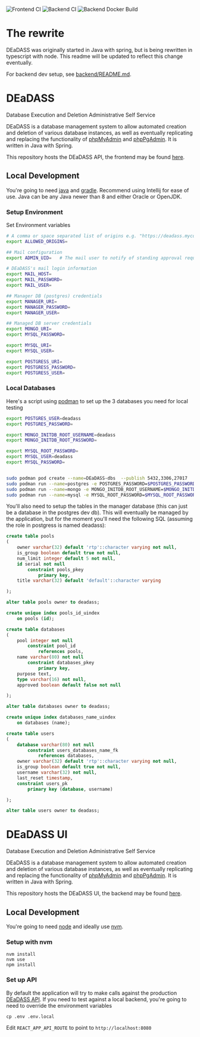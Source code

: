 ![Frontend CI](https://github.com/ComputerScienceHouse/DEaDASS/workflows/Node%20CI%20for%20the%20frontend/badge.svg)
![Backend CI](https://github.com/ComputerScienceHouse/DEaDASS/workflows/Node%20CI%20for%20the%20backend/badge.svg)
![Backend Docker Build](https://github.com/ComputerScienceHouse/DEaDASS/workflows/Backend%20Docker%20Build/badge.svg)

# The rewrite
DEaDASS was originally started in Java with spring, but is being rewritten in
typescript with node. This readme will be updated to reflect this change eventually.

For backend dev setup, see [backend/README.md](./backend/README.md).

# DEaDASS
Database Execution and Deletion Administrative Self Service

DEaDASS is a database management system to allow automated creation and
deletion of various database instances, as well as eventually replicating and
replacing the functionality of [phpMyAdmin](https://www.phpmyadmin.net) and
[phpPgAdmin](http://phppgadmin.sourceforge.net/doku.php).
It is written in Java with Spring.

This repository hosts the DEaDASS API, the frontend may be found [here](https://github.com/ComputerScienceHouse/DEaDASS-UI).

## Local Development
You're going to need [java](https://www.java.com/en/) and [gradle](https://gradle.org/). Recommend using Intellij for ease of use.
Java can be any Java newer than 8 and either Oracle or OpenJDK.

### Setup Environment

Set Environment variables
```sh
# A comma or space separated list of origins e.g. "https://deadass.mycompany.net, http://localhost:8000"
export ALLOWED_ORIGINS=

## Mail configuration
export ADMIN_UID=   # The mail user to notify of standing approval requests

# DEaDASS's mail login information
export MAIL_HOST=
export MAIL_PASSWORD=
export MAIL_USER=

## Manager DB (postgres) credentials
export MANAGER_URI=
export MANAGER_PASSWORD=
export MANAGER_USER=

## Managed DB server credentials
export MONGO_URI=
export MYSQL_PASSWORD=

export MYSQL_URI=
export MYSQL_USER=

export POSTGRESS_URI=
export POSTGRESS_PASSWORD=
export POSTGRESS_USER=
```

### Local Databases

Here's a script using [podman](https://podman.io/) to set up the 3 databases you need for local testing

```sh
export POSTGRES_USER=deadass
export POSTGRES_PASSWORD=

export MONGO_INITDB_ROOT_USERNAME=deadass
export MONGO_INITDB_ROOT_PASSWORD=

export MYSQL_ROOT_PASSWORD=
export MYSQL_USER=deadass
export MYSQL_PASSWORD=


sudo podman pod create --name=DEaDASS-dbs  --publish 5432,3306,27017
sudo podman run --name=postgres -e POSTGRES_PASSWORD=$POSTGRES_PASSWORD -e POSTGRES_USER=$POSTGRES_USER  -dt --pod=DEaDASS-dbs postgres
sudo podman run --name=mongo -e MONGO_INITDB_ROOT_USERNAME=$MONGO_INITDB_ROOT_USERNAME -e MONGO_INITDB_ROOT_PASSWORD=$MONGO_INITDB_ROOT_PASSWORD  -dt --pod=DEaDASS-dbs mongo
sudo podman run --name=mysql -e MYSQL_ROOT_PASSWORD=$MYSQL_ROOT_PASSWORD -e MYSQL_USER=$MYSQL_USER -e MYSQL_PASSWORD=$MYSQL_PASSWORD  -dt --pod=DEaDASS-dbs mysql
```

You'll also need to setup the tables in the manager database (this can just be a database in the postgres dev db). This will eventually be managed by the application, but for the moment you'll need the following SQL (assuming the role in postgress is named deadass):
```sql
create table pools
(
    owner varchar(32) default 'rtp'::character varying not null,
    is_group boolean default true not null,
    num_limit integer default 5 not null,
    id serial not null
        constraint pools_pkey
            primary key,
    title varchar(32) default 'default'::character varying

);

alter table pools owner to deadass;

create unique index pools_id_uindex
    on pools (id);

create table databases
(
    pool integer not null
        constraint pool_id
            references pools,
    name varchar(80) not null
        constraint databases_pkey
            primary key,
    purpose text,
    type varchar(16) not null,
    approved boolean default false not null

);

alter table databases owner to deadass;

create unique index databases_name_uindex
    on databases (name);

create table users
(
    database varchar(80) not null
        constraint users_databases_name_fk
            references databases,
    owner varchar(32) default 'rtp'::character varying not null,
    is_group boolean default true not null,
    username varchar(32) not null,
    last_reset timestamp,
    constraint users_pk
        primary key (database, username)

);

alter table users owner to deadass;
```

# DEaDASS UI

Database Execution and Deletion Administrative Self Service

DEaDASS is a database management system to allow automated creation and deletion of various database instances, as well as eventually replicating and replacing the functionality of [phpMyAdmin](https://www.phpmyadmin.net) and [phpPgAdmin](http://phppgadmin.sourceforge.net/doku.php).
It is written in Java with Spring.

This repository hosts the DEaDASS UI, the backend may be found [here](https://github.com/ComputerScienceHouse/DEaDASS).

## Local Development
You're going to need [node](https://nodejs.org/en/) and ideally use [nvm](https://github.com/nvm-sh/nvm).

### Setup with nvm

```
nvm install
nvm use
npm install
```

### Set up API
By default the application will try to make calls against the production [DEaDASS API](https://github.com/ComputerScienceHouse/DEaDASS). If you need to test against a local backend, you're going to need to override the environment variables

```
cp .env .env.local
```

Edit `REACT_APP_API_ROUTE` to point to `http://localhost:8080`
